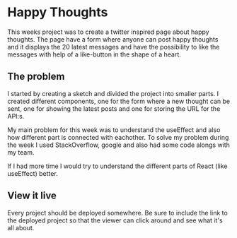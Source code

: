 # Happy Thoughts
This weeks project was to create a twitter inspired page about happy thoughts. The page have a form where anyone can post happy thoughts and it displays the 20 latest messages and have the possibility to like the messages with help of a like-button in the shape of a heart.

## The problem
I started by creating a sketch and divided the project into smaller parts. I created different components, one for the form where a new thought can be sent, one for showing the latest posts and one for storing the URL for the API:s. 

My main problem for this week was to understand the useEffect and also how different part is connected with eachother. To solve my problem during the week I used StackOverflow, google and also had some code alongs with my team. 

If I had more time I would try to understand the different parts of React (like useEffect) better.

## View it live

Every project should be deployed somewhere. Be sure to include the link to the deployed project so that the viewer can click around and see what it's all about.
